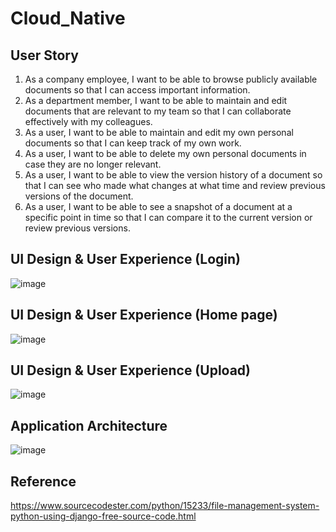 # Cloud_Native

## User Story
1. As a company employee, I want to be able to browse publicly available documents so that I can access important information.
2. As a department member, I want to be able to maintain and edit documents that are relevant to my team so that I can collaborate effectively with my colleagues.
3. As a user, I want to be able to maintain and edit my own personal documents so that I can keep track of my own work.
4. As a user, I want to be able to delete my own personal documents in case they are no longer relevant.
5. As a user, I want to be able to view the version history of a document so that I can see who made what changes at what time and review previous versions of the document.
6. As a user, I want to be able to see a snapshot of a document at a specific point in time so that I can compare it to the current version or review previous versions.

## UI Design & User Experience (Login)
![image](https://user-images.githubusercontent.com/62683955/234176429-be7c2d7d-990c-49ec-a4b0-c55f4476fffa.png)

## UI Design & User Experience (Home page)
![image](https://user-images.githubusercontent.com/62683955/233832317-c0deac16-d6b5-4953-8e83-807f2dc7d170.png)

## UI Design & User Experience (Upload)
![image](https://user-images.githubusercontent.com/62683955/233832339-23024cd7-6afc-4569-a8bd-77d3c745337d.png)

## Application Architecture
![image](https://user-images.githubusercontent.com/62683955/233832365-6436e2ca-25a7-43f5-80ac-1c47cd46db88.png)

## Reference
https://www.sourcecodester.com/python/15233/file-management-system-python-using-django-free-source-code.html




